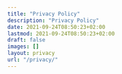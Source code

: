 ```yaml
---
title: "Privacy Policy"
description: "Privacy Policy"
date: 2021-09-24T08:50:23+02:00
lastmod: 2021-09-24T08:50:23+02:00
draft: false
images: []
layout: privacy
url: "/privacy/"
---
```

